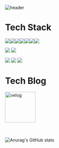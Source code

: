 ![header](https://capsule-render.vercel.app/api?type=waving&color=gradient&height=85&animation=fadeIn&section=footer&text=JaeHwan&fontAlign=85&fontSize=50)

<h1>Tech Stack</h1>
<div style="display: flex;">
  <img src="https://img.shields.io/badge/html5-E34F26?style=flat&logo=html5&logoColor=white"/>
  <img src="https://img.shields.io/badge/css3-1572B6?style=flat&logo=css3&logoColor=white"/>
  <img src="https://img.shields.io/badge/javascript-F7DF1E?style=flat&logo=javascript&logoColor=white"/>
  <img src="https://img.shields.io/badge/typescript-3178C6?style=flat&logo=typescript&logoColor=white"/>
  <img src="https://img.shields.io/badge/react-61DAFB?style=flat&logo=react&logoColor=white"/>
  <img src="https://img.shields.io/badge/redux-764ABC?style=flat&logo=redux&logoColor=white"/>
  
  <img src="https://img.shields.io/badge/Vue.js-4FC08D?style=flat&logo=Vue.js&logoColor=white"/>
</div>

<img src="https://img.shields.io/badge/python-3776AB?style=flat&logo=python&logoColor=white"/></a>
<img src="https://img.shields.io/badge/django-092E20?style=flat&logo=django&logoColor=white"/></a>


<img src="https://img.shields.io/badge/figma-F24E1E?style=flat&logo=figma&logoColor=white"/></a>
<img src="https://img.shields.io/badge/git-F05032?style=flat&logo=git&logoColor=white"/></a>
<img src="https://img.shields.io/badge/github-181717?style=flat&logo=github&logoColor=white"/></a>
<br>
<h1>Tech Blog</h1>

<a href="https://velog.io/@jjh099">
  <img src="https://img.shields.io/badge/velog-20C997?style=flat&logo=velog&logoColor=white" alt="velog" width="100px">
</a>
<br>
<br>
<br>
<!-- ![Top Langs](https://github-readme-stats.vercel.app/api/top-langs/?username=Jinga02&layout=compact&theme=transparent) -->

![Anurag's GitHub stats](https://github-readme-stats.vercel.app/api?username=Jinga02&show_icons=true&theme=transparent)
